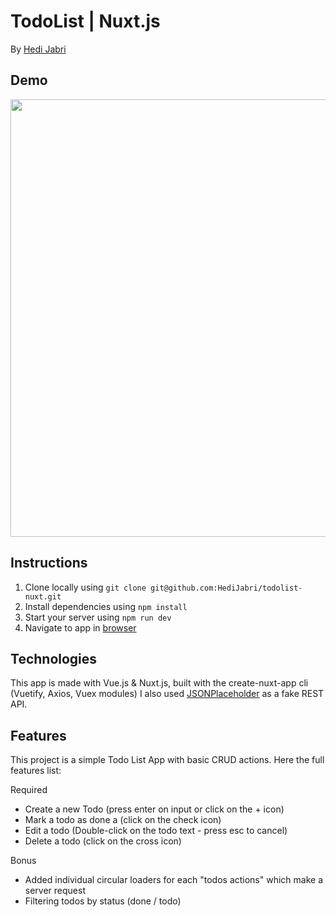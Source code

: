 # TodoList | Nuxt.js

By [Hedi Jabri](https://github.com/HediJabri)

## Demo
<p align="center">
  <img src="https://res.cloudinary.com/dravwgiq1/image/upload/v1550767328/vds0toi4zkxowbq9mfkz.gif" width="700px">
  <br>
</p>

## Instructions

1. Clone locally using `git clone git@github.com:HediJabri/todolist-nuxt.git`
2. Install dependencies using `npm install`
3. Start your server using `npm run dev`
4. Navigate to app in [browser](http://localhost:3000)


## Technologies

This app is made with Vue.js & Nuxt.js, built with the create-nuxt-app cli (Vuetify, Axios, Vuex modules)
I also used [JSONPlaceholder](https://jsonplaceholder.typicode.com/) as a fake REST API.

## Features

This project is a simple Todo List App with basic CRUD actions. Here the full features list:

Required
- Create a new Todo (press enter on input or click on the + icon)
- Mark a todo as done a (click on the check icon)
- Edit a todo (Double-click on the todo text - press esc to cancel)
- Delete a todo (click on the cross icon)

Bonus
- Added individual circular loaders for each "todos actions" which make a server request
- Filtering todos by status (done / todo)
